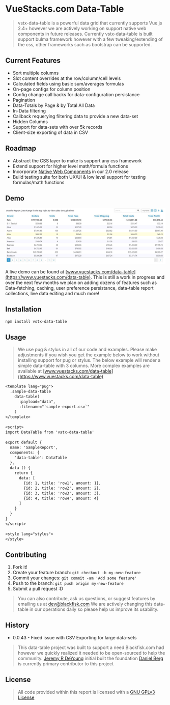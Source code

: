# VueStacks.com Data-Table

> vstx-data-table is a powerful data grid that currently supports Vue.js 2.4+ however we are actively working on support native web components in future releases.
> Currently vstx-data-table is built support bulma framework however with a few tweaking/extending of the css, other frameworks such as bootstrap can be supported.

## Current Features
 - Sort multiple columns
 - Slot content overrides at the row/column/cell levels
 - Calculated fields using basic sum/averages formulas
 - On-page configs for column position
 - Config change call backs for data-configuration persistance
 - Pagination
 - Data-Totals by Page & by Total All Data
 - In-Data filtering
 - Callback requerying filtering data to provide a new data-set
 - Hidden Columns
 - Support for data-sets with over 5k records
 - Client-size exporting of data in CSV

## Roadmap
 - Abstract the CSS layer to make is support any css framework
 - Extend support for higher level math/formula functions
 - Incorporate [Native Web Components](https://developer.mozilla.org/en-US/docs/Web/Web_Components) in our 2.0 release
 - Build testing suite for both UX/UI & low level support for testing formulas/math functions

## Demo
![alt text][example-table-1]

[example-table-1]: example-table-1.jpg "Example Preview of Data Table"
A live demo can be found at [www.vuestacks.com/data-table](https://www.vuestacks.com/data-table). This is still a work in progress and over the next few months we plan on adding dozens of features such as Data-fetching, caching, user preference persistance, data-table report collections, live data editing and much more!

## Installation

```
npm install vstx-data-table
```

## Usage

> We use pug & stylus in all of our code and examples. Please make adjustments if you wish you get the example below to work without installing support for pug or stylus.
> The below example will render a simple data-table with 3 columns. More complex examples are available at [www.vuestacks.com/data-table](https://www.vuestacks.com/data-table)

```
<template lang="pug">
  .sample-data-table
    data-table(
      :payload="data",
      :filename="`sample-export.csv`"
    )
</template>

<script>
import DataTable from 'vstx-data-table'

export default {
  name: 'SampleReport',
  components: {
    'data-table': DataTable
  },
  data () {
    return {
      data: [
        {id: 1, title: 'row1', amount: 1},
        {id: 2, title: 'row2', amount: 2},
        {id: 3, title: 'row3', amount: 3},
        {id: 4, title: 'row4', amount: 4}
      ]
    }
  }
}
</script>

<style lang="stylus">
</style>

```

## Contributing

1. Fork it!
2. Create your feature branch: `git checkout -b my-new-feature`
3. Commit your changes: `git commit -am 'Add some feature'`
4. Push to the branch: `git push origin my-new-feature`
5. Submit a pull request :D

> You can also contribute, ask us questions, or suggest features by emailing us at [dev@blackfisk.com](mailto:dev@blackfisk.com)
> We are actively changing this data-table in our operations daily so please help us improve its usability.

## History
- 0.0.43 - Fixed issue with CSV Exporting for large data-sets

> This data-table project was built to support a need Blackfisk.com had however we quickly realized it needed to be open-sourced to help the community.
> [Jeremy R DeYoung](mailto:jeremy@blackfisk.com) initial built the foundation
> [Daniel Berg](mailto:daniel@blackfisk.com) is currently primary contributor to this project

## License

> All code provided within this report is licensed with a [GNU GPLv3 License](https://www.gnu.org/licenses/quick-guide-gplv3.en.html)

